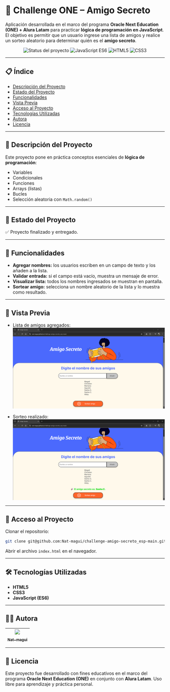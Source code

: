 # 🎁 Challenge ONE – Amigo Secreto  

Aplicación desarrollada en el marco del programa **Oracle Next Education (ONE) + Alura Latam** para practicar **lógica de programación en JavaScript**.  
El objetivo es permitir que un usuario ingrese una lista de amigos y realice un sorteo aleatorio para determinar quién es el **amigo secreto**.  

<p align="center">
  <img src="https://img.shields.io/badge/STATUS-FINALIZADO-green" alt="Status del proyecto">
  <img src="https://img.shields.io/badge/JavaScript-ES6-yellow" alt="JavaScript ES6">
  <img src="https://img.shields.io/badge/HTML-5-orange" alt="HTML5">
  <img src="https://img.shields.io/badge/CSS-3-blue" alt="CSS3">
</p>

---

## 📋 Índice
- [Descripción del Proyecto](#-descripción-del-proyecto)
- [Estado del Proyecto](#-estado-del-proyecto)
- [Funcionalidades](#-funcionalidades)
- [Vista Previa](#-vista-previa)
- [Acceso al Proyecto](#-acceso-al-proyecto)
- [Tecnologías Utilizadas](#-tecnologías-utilizadas)
- [Autora](#-autora)
- [Licencia](#-licencia)

---

## 📖 Descripción del Proyecto
Este proyecto pone en práctica conceptos esenciales de **lógica de programación**:
- Variables  
- Condicionales  
- Funciones  
- Arrays (listas)  
- Bucles  
- Selección aleatoria con `Math.random()`  

---

## 🚧 Estado del Proyecto
✅ Proyecto finalizado y entregado.  

---

## 🔨 Funcionalidades
- **Agregar nombres:** los usuarios escriben en un campo de texto y los añaden a la lista.  
- **Validar entrada:** si el campo está vacío, muestra un mensaje de error.  
- **Visualizar lista:** todos los nombres ingresados se muestran en pantalla.  
- **Sortear amigo:** selecciona un nombre aleatorio de la lista y lo muestra como resultado.  

---

## 👀 Vista Previa

- Lista de amigos agregados:  
  ![Lista de amigos](assets/lista-amigos.png)  

- Sorteo realizado:  
  ![Resultado del sorteo](assets/sorteo.png)  

---

## 📁 Acceso al Proyecto
Clonar el repositorio:  
```bash
git clone git@github.com:Nat-magui/challenge-amigo-secreto_esp-main.git
````

Abrir el archivo `index.html` en el navegador.

---

## 🛠️ Tecnologías Utilizadas

* **HTML5**
* **CSS3**
* **JavaScript (ES6)**

---

## 👩‍💻 Autora

| [<img src="https://avatars.githubusercontent.com/u/0?v=4" width=100><br><sub>Nat-magui</sub>](https://github.com/Nat-magui) |
| :-------------------------------------------------------------------------------------------------------------------------: |

---

## 📝 Licencia

Este proyecto fue desarrollado con fines educativos en el marco del programa **Oracle Next Education (ONE)** en conjunto con **Alura Latam**.
Uso libre para aprendizaje y práctica personal.

